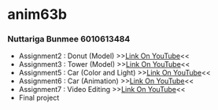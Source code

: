 # anim63b
### Nuttariga Bunmee 6010613484
* Assignment2 : Donut (Model)
\>\>[Link On YouTube](https://youtu.be/g3hDptRjdLw)\<\<
* Assignment3 : Tower (Model)
\>\>[Link On YouTube](https://youtu.be/PDisvG6kGm4)\<\<
* Assignment5 : Car (Color and Light)
\>\>[Link On YouTube](https://youtu.be/8R2JLEaM_48)\<\<
* Assignment6 : Car (Animation)
\>\>[Link On YouTube](https://youtu.be/KUvtpX7cgGc)\<\<
* Assignment7 : Video Editing
\>\>[Link On YouTube](https://youtu.be/lQn8womJ68o)\<\<
* Final project
